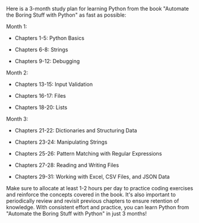 Here is a 3-month study plan for learning Python from the book "Automate the Boring Stuff with Python" as fast as possible:

Month 1:

- Chapters 1-5: Python Basics

- Chapters 6-8: Strings

- Chapters 9-12: Debugging

Month 2:

- Chapters 13-15: Input Validation

- Chapters 16-17: Files

- Chapters 18-20: Lists

Month 3:

- Chapters 21-22: Dictionaries and Structuring Data

- Chapters 23-24: Manipulating Strings

- Chapters 25-26: Pattern Matching with Regular Expressions

- Chapters 27-28: Reading and Writing Files

- Chapters 29-31: Working with Excel, CSV Files, and JSON Data

Make sure to allocate at least 1-2 hours per day to practice coding exercises and reinforce the concepts covered in the book. It's also important to periodically review and revisit previous chapters to ensure retention of knowledge. With consistent effort and practice, you can learn Python from "Automate the Boring Stuff with Python" in just 3 months!

